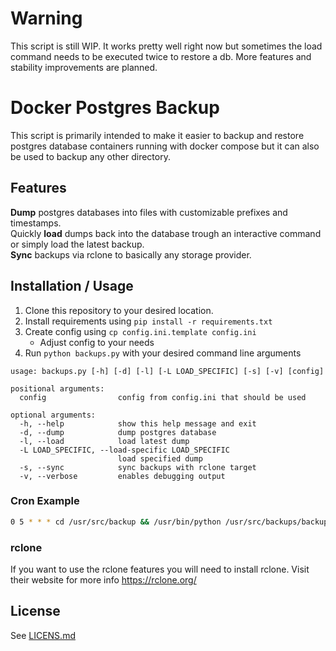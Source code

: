 # Warning
This script is still WIP. It works pretty well right now but sometimes the load command needs 
to be executed twice to restore a db.
More features and stability improvements are planned.

# Docker Postgres Backup
This script is primarily intended to make it easier to backup and restore postgres database containers running with 
docker compose but it can also be used to backup any other directory.

## Features

**Dump** postgres databases into files with customizable prefixes and timestamps.  
Quickly **load** dumps back into the database trough an interactive command or simply load the latest backup.  
**Sync** backups via rclone to basically any storage provider.

## Installation / Usage
1. Clone this repository to your desired location.
2. Install requirements using `pip install -r requirements.txt`
3. Create config using `cp config.ini.template config.ini`
    - Adjust config to your needs
4. Run `python backups.py` with your desired command line arguments

```
usage: backups.py [-h] [-d] [-l] [-L LOAD_SPECIFIC] [-s] [-v] [config]

positional arguments:
  config                config from config.ini that should be used

optional arguments:
  -h, --help            show this help message and exit
  -d, --dump            dump postgres database
  -l, --load            load latest dump
  -L LOAD_SPECIFIC, --load-specific LOAD_SPECIFIC
                        load specified dump
  -s, --sync            sync backups with rclone target
  -v, --verbose         enables debugging output
```

### Cron Example
```sh
0 5 * * * cd /usr/src/backup && /usr/bin/python /usr/src/backups/backups.py -d homepage
```

### rclone
If you want to use the rclone features you will need to install rclone.
Visit their website for more info https://rclone.org/

## License
See [LICENS.md](https://github.com/vabene1111/DockerPostgresBackups/blob/master/LICENSE.md)